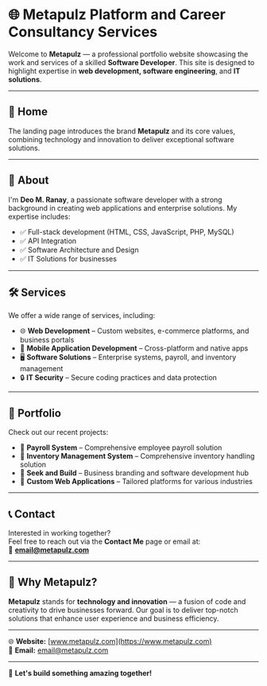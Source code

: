 # 🌐 Metapulz Platform and Career Consultancy Services

Welcome to **Metapulz** — a professional portfolio website showcasing the work and services of a skilled **Software Developer**. This site is designed to highlight expertise in **web development, software engineering**, and **IT solutions**.

---

## 🚀 **Home**
The landing page introduces the brand **Metapulz** and its core values, combining technology and innovation to deliver exceptional software solutions.

---

## 👋 **About**
I'm **Deo M. Ranay**, a passionate software developer with a strong background in creating web applications and enterprise solutions. My expertise includes:
- ✅ Full-stack development (HTML, CSS, JavaScript, PHP, MySQL)
- ✅ API Integration
- ✅ Software Architecture and Design
- ✅ IT Solutions for businesses

---

## 🛠️ **Services**
We offer a wide range of services, including:
- 🌐 **Web Development** – Custom websites, e-commerce platforms, and business portals  
- 📱 **Mobile Application Development** – Cross-platform and native apps  
- 🖥️ **Software Solutions** – Enterprise systems, payroll, and inventory management  
- 🔒 **IT Security** – Secure coding practices and data protection  

---

## 💼 **Portfolio**
Check out our recent projects:
- 🔹 **Payroll System** – Comprehensive employee payroll solution
- 🔹 **Inventory Management System** – Comprehensive inventory handling solution
- 🔹 **Seek and Build** – Business branding and software development hub  
- 🔹 **Custom Web Applications** – Tailored platforms for various industries  

---

## 📞 **Contact**
Interested in working together?  
Feel free to reach out via the **Contact Me** page or email at:  
📧 **[email@metapulz.com](mailto:email@metapulz.com)**  

---

## 🌟 **Why Metapulz?**
**Metapulz** stands for **technology and innovation** — a fusion of code and creativity to drive businesses forward. Our goal is to deliver top-notch solutions that enhance user experience and business efficiency.

---

🌐 **Website:** [www.metapulz.com](https://www.metapulz.com)  
📧 **Email:** [email@metapulz.com](mailto:email@metapulz.com)  

---

🚀 **Let's build something amazing together!**

<!-- Assets -->
<!-- Icons: https://boxicons.com/ -->
<!-- Font: https://fonts.google.com/ -->
<!-- Typed JS: https://github.com/mattboldt/type.js/ -->
<!-- Scroll Reveal: https://scrollrevealjs.org/ -->
<!-- Image Sources: https://unsplash.com/ -->
